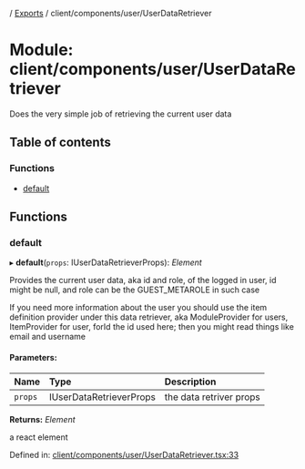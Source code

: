 [](../README.md) / [Exports](../modules.md) / client/components/user/UserDataRetriever

# Module: client/components/user/UserDataRetriever

Does the very simple job of retrieving the current user data

## Table of contents

### Functions

- [default](client_components_user_userdataretriever.md#default)

## Functions

### default

▸ **default**(`props`: IUserDataRetrieverProps): *Element*

Provides the current user data, aka id and role, of the logged in user,
id might be null, and role can be the GUEST_METAROLE in such case

If you need more information about the user you should use the item definition
provider under this data retriever, aka ModuleProvider for users, ItemProvider for
user, forId the id used here; then you might read things like email and username

#### Parameters:

Name | Type | Description |
:------ | :------ | :------ |
`props` | IUserDataRetrieverProps | the data retriver props   |

**Returns:** *Element*

a react element

Defined in: [client/components/user/UserDataRetriever.tsx:33](https://github.com/onzag/itemize/blob/55e63f2c/client/components/user/UserDataRetriever.tsx#L33)
